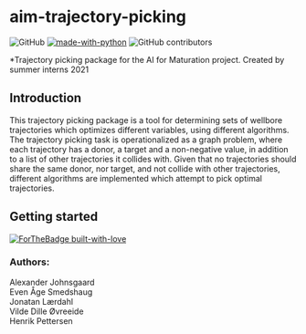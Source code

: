 # aim-trajectory-picking
![GitHub](https://img.shields.io/github/license/Vildeeide/aim-trajectory-picking)
[![made-with-python](https://img.shields.io/badge/Made%20with-Python-1f425f.svg)](https://www.python.org/)
![GitHub contributors](https://img.shields.io/github/contributors/equinor/aim-trajectory-picking)

*Trajectory picking package for the AI for Maturation project. Created by summer interns 2021

##  Introduction
This trajectory picking package is a tool for determining sets of wellbore trajectories which optimizes different variables, using different algorithms. The trajectory picking task is operationalized as a graph problem, where each trajectory has a donor, a target and a non-negative value, in addition to a list of other trajectories it collides with. Given that no trajectories should share the same donor, nor target, and not collide with other trajectories, different algorithms are implemented which attempt to pick optimal trajectories.

## Getting started 



[![ForTheBadge built-with-love](http://ForTheBadge.com/images/badges/built-with-love.svg)](https://GitHub.com/Naereen/)
### Authors: ## 
Alexander Johnsgaard\
Even Åge Smedshaug\
Jonatan Lærdahl\
Vilde Dille Øvreeide\
Henrik Pettersen 

